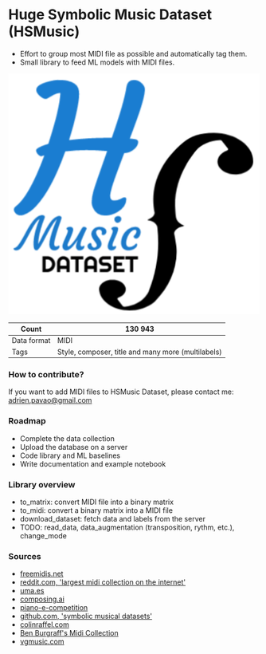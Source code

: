# Huge Symbolic Music Dataset (HSMusic)

* Effort to group most MIDI file as possible and automatically tag them.
* Small library to feed ML models with MIDI files.

![logo](logo_hsmusic.png)

Count | 130 943
--- | ---
Data format | MIDI
Tags | Style, composer, title and many more (multilabels)

### How to contribute?

If you want to add MIDI files to HSMusic Dataset, please contact me: [adrien.pavao@gmail.com]()

### Roadmap
* Complete the data collection
* Upload the database on a server
* Code library and ML baselines
* Write documentation and example notebook

### Library overview
* to_matrix: convert MIDI file into a binary matrix
* to_midi: convert a binary matrix into a MIDI file
* download_dataset: fetch data and labels from the server
* TODO: read_data, data_augmentation (transposition, rythm, etc.), change_mode

### Sources
* [freemidis.net](http://freemidis.net/)
* [reddit.com, 'largest midi collection on the internet'](https://www.reddit.com/r/WeAreTheMusicMakers/comments/3ajwe4/the_largest_midi_collection_on_the_internet/)
* [uma.es](https://www.uma.es/victoria/)
* [composing.ai](https://composing.ai/dataset)
* [piano-e-competition](http://www.piano-e-competition.com/)
* [github.com, 'symbolic musical datasets'](https://github.com/wayne391/Symbolic-Musical-Datasets)
* [colinraffel.com](https://colinraffel.com/projects/lmd/)
* [Ben Burgraff's Midi Collection](http://cariart.tripod.com/MIDIS.html)
* [vgmusic.com](https://www.vgmusic.com/)
